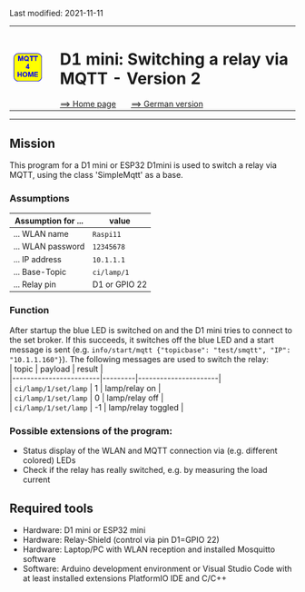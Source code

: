Last modified: 2021-11-11   
<table><tr><td><img src="logo/mqtt4home_96.png"></td><td>&nbsp;</td><td>
<h1>D1 mini: Switching a relay via MQTT - Version 2</h1>
<a href="../readme.md">==> Home page</a> &nbsp; &nbsp; &nbsp; 
<a href="m4h203_D1smqttRelayD1.md">==> German version</a> &nbsp; &nbsp; &nbsp; 
</td></tr></table><hr>

## Mission
This program for a D1 mini or ESP32 D1mini is used to switch a relay via MQTT, using the class 'SimpleMqtt' as a base.   
### Assumptions
| Assumption for ...    | value           |   
| --------------------- | --------------- |   
| ... WLAN name         | `Raspi11`       |   
| ... WLAN password     | `12345678`      |   
| ... IP address        | `10.1.1.1`      |   
| ... Base-Topic        | `ci/lamp/1`     |   
| ... Relay pin         | D1 or GPIO 22   |   
   
### Function
After startup the blue LED is switched on and the D1 mini tries to connect to the set broker. If this succeeds, it switches off the blue LED and a start message is sent (e.g. `info/start/mqtt {"topicbase": "test/smqtt", "IP": "10.1.1.160"}`). The following messages are used to switch the relay:   
| topic                  | payload | result               |   
|------------------------|---------|----------------------|   
| `ci/lamp/1/set/lamp`   |    1    | lamp/relay on        |   
| `ci/lamp/1/set/lamp`   |    0    | lamp/relay off       |   
| `ci/lamp/1/set/lamp`   |   -1    | lamp/relay toggled   |   

### Possible extensions of the program:
* Status display of the WLAN and MQTT connection via (e.g. different colored) LEDs
* Check if the relay has really switched, e.g. by measuring the load current

## Required tools
* Hardware: D1 mini or ESP32 mini
* Hardware: Relay-Shield (control via pin D1=GPIO 22)
* Hardware: Laptop/PC with WLAN reception and installed Mosquitto software
* Software: Arduino development environment or Visual Studio Code with at least installed extensions PlatformIO IDE and C/C++
